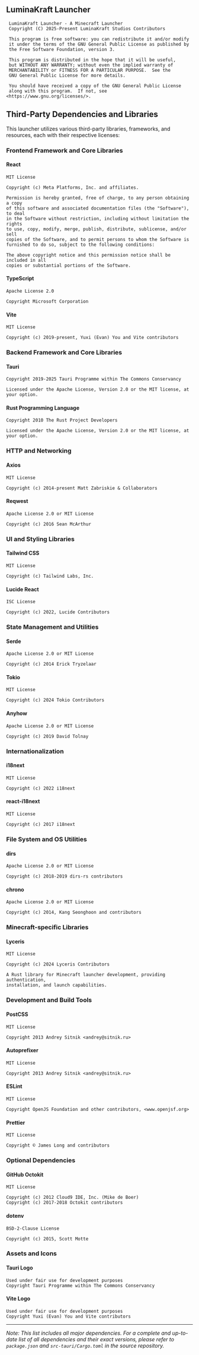 ## LuminaKraft Launcher

     LuminaKraft Launcher - A Minecraft Launcher
     Copyright (C) 2025-Present LuminaKraft Studios Contributors

     This program is free software: you can redistribute it and/or modify
     it under the terms of the GNU General Public License as published by
     the Free Software Foundation, version 3.

     This program is distributed in the hope that it will be useful,
     but WITHOUT ANY WARRANTY; without even the implied warranty of
     MERCHANTABILITY or FITNESS FOR A PARTICULAR PURPOSE.  See the
     GNU General Public License for more details.

     You should have received a copy of the GNU General Public License
     along with this program.  If not, see <https://www.gnu.org/licenses/>.

## Third-Party Dependencies and Libraries

This launcher utilizes various third-party libraries, frameworks, and resources, each with their respective licenses:

### **Frontend Framework and Core Libraries**

#### **React**
    MIT License
    
    Copyright (c) Meta Platforms, Inc. and affiliates.
    
    Permission is hereby granted, free of charge, to any person obtaining a copy
    of this software and associated documentation files (the "Software"), to deal
    in the Software without restriction, including without limitation the rights
    to use, copy, modify, merge, publish, distribute, sublicense, and/or sell
    copies of the Software, and to permit persons to whom the Software is
    furnished to do so, subject to the following conditions:
    
    The above copyright notice and this permission notice shall be included in all
    copies or substantial portions of the Software.

#### **TypeScript**
    Apache License 2.0
    
    Copyright Microsoft Corporation

#### **Vite**
    MIT License
    
    Copyright (c) 2019-present, Yuxi (Evan) You and Vite contributors

### **Backend Framework and Core Libraries**

#### **Tauri**
    Copyright 2019-2025 Tauri Programme within The Commons Conservancy

    Licensed under the Apache License, Version 2.0 or the MIT license, at your option.

#### **Rust Programming Language**
    Copyright 2010 The Rust Project Developers
    
    Licensed under the Apache License, Version 2.0 or the MIT license, at your option.

### **HTTP and Networking**

#### **Axios**
    MIT License
    
    Copyright (c) 2014-present Matt Zabriskie & Collaborators

#### **Reqwest**
    Apache License 2.0 or MIT License
    
    Copyright (c) 2016 Sean McArthur

### **UI and Styling Libraries**

#### **Tailwind CSS**
    MIT License
    
    Copyright (c) Tailwind Labs, Inc.

#### **Lucide React**
    ISC License
    
    Copyright (c) 2022, Lucide Contributors

### **State Management and Utilities**

#### **Serde**
    Apache License 2.0 or MIT License
    
    Copyright (c) 2014 Erick Tryzelaar

#### **Tokio**
    MIT License
    
    Copyright (c) 2024 Tokio Contributors

#### **Anyhow**
    Apache License 2.0 or MIT License
    
    Copyright (c) 2019 David Tolnay

### **Internationalization**

#### **i18next**
    MIT License
    
    Copyright (c) 2022 i18next

#### **react-i18next**
    MIT License
    
    Copyright (c) 2017 i18next

### **File System and OS Utilities**

#### **dirs**
    Apache License 2.0 or MIT License
    
    Copyright (c) 2018-2019 dirs-rs contributors

#### **chrono**
    Apache License 2.0 or MIT License
    
    Copyright (c) 2014, Kang Seonghoon and contributors

### **Minecraft-specific Libraries**

#### **Lyceris**
    MIT License
    
    Copyright (c) 2024 Lyceris Contributors
    
    A Rust library for Minecraft launcher development, providing authentication,
    installation, and launch capabilities.

### **Development and Build Tools**

#### **PostCSS**
    MIT License
    
    Copyright 2013 Andrey Sitnik <andrey@sitnik.ru>

#### **Autoprefixer**
    MIT License
    
    Copyright 2013 Andrey Sitnik <andrey@sitnik.ru>

#### **ESLint**
    MIT License
    
    Copyright OpenJS Foundation and other contributors, <www.openjsf.org>

#### **Prettier**
    MIT License
    
    Copyright © James Long and contributors

### **Optional Dependencies**

#### **GitHub Octokit**
    MIT License
    
    Copyright (c) 2012 Cloud9 IDE, Inc. (Mike de Boer)
    Copyright (c) 2017-2018 Octokit contributors

#### **dotenv**
    BSD-2-Clause License
    
    Copyright (c) 2015, Scott Motte

### **Assets and Icons**

#### **Tauri Logo**
    Used under fair use for development purposes
    Copyright Tauri Programme within The Commons Conservancy

#### **Vite Logo**  
    Used under fair use for development purposes
    Copyright Yuxi (Evan) You and Vite contributors

---

*Note: This list includes all major dependencies. For a complete and up-to-date list of all dependencies and their exact versions, please refer to `package.json` and `src-tauri/Cargo.toml` in the source repository.*